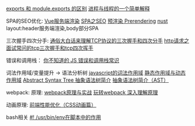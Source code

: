 [exports 和 module.exports 的区别](https://cnodejs.org/topic/5231a630101e574521e45ef8)
[进程与线程的一个简单解释](http://www.ruanyifeng.com/blog/2013/04/processes_and_threads.html)


SPA的SEO优化:
[Vue服务端渲染](https://ssr.vuejs.org/zh/)
[SPA之SEO](https://segmentfault.com/a/1190000007410715)
[预渲染 Prerendering](https://github.com/chrisvfritz/prerender-spa-plugin)
[nust](https://zh.nuxtjs.org/)
layout:header服务端渲染,body部分SPA

三次握手四次分手:
[通俗大白话来理解TCP协议的三次握手和四次分手](https://github.com/jawil/blog/issues/14)
[http请求之面试常问的tcp三次握手和tcp四次挥手](http://www.jianshu.com/p/23c76a127e2d)

错误和调用栈：
[你不知道的 JS 错误和调用栈常识](https://zhuanlan.zhihu.com/p/25644447)

词法作用域/变量提升 -> 语法分析树
[javascript的词法作用域](http://js8.in/2011/08/15/javascript%E7%9A%84%E8%AF%8D%E6%B3%95%E4%BD%9C%E7%94%A8%E5%9F%9F/)
[静态作用域与动态作用域](https://zh.wikipedia.org/wiki/%E4%BD%9C%E7%94%A8%E5%9F%9F#.E9.9D.99.E6.80.81.E4.BD.9C.E7.94.A8.E5.9F.9F.E4.B8.8E.E5.8A.A8.E6.80.81.E4.BD.9C.E7.94.A8.E5.9F.9F)
[Abstract Syntax Tree 抽象语法树简介](https://div.io/topic/1994)
[抽象语法树简介（AST）](http://blog.csdn.net/dongtingzhizi/article/details/8019911)

webpack:
原理:
[webpack原理与实战](http://imweb.io/topic/59324940b9b65af940bf58ae)
[玩转webpack 深入理解原理](http://www.thkdog.com/html5/2015/05/08/webpack.html)

动画原理:
[前端性能优化（CSS动画篇）](https://segmentfault.com/a/1190000000490328)

bash相关
[#! /usr/bin/env在脚本中的作用](http://blog.csdn.net/iamzhangzhuping/article/details/50425754)